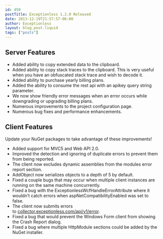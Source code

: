 ```yaml
---
id: 450
postTitle: Exceptionless 1.2.0 Released
date: 2013-12-19T21:57:57-06:00
author: Exceptionless
layout: blog_post.liquid
tags: ["posts"]
---
```

## Server Features

  * Added ability to copy extended data to the clipboard.
  * Added ability to copy stack traces to the clipboard. This is very useful when you have an obfuscated stack trace and wish to decode it.
  * Added ability to purchase yearly billing plans.
  * Added the ability to consume the rest api with an apikey query string parameter.
  * We now show friendly error messages when an error occurs while downgrading or upgrading billing plans.
  * Numerous improvements to the project configuration page.
  * Numerous bug fixes and performance enhancements.

## Client Features

Update your NuGet packages to take advantage of these improvements!

  * Added support for MVC5 and Web API 2.0.
  * Improved the detection and ignoring of duplicate errors to prevent them from being reported.
  * The client now excludes dynamic assemblies from the modules error report section.
  * AddObject now serializes objects to a depth of 5 by default.
  * Fixed a couple bugs that may occur when multiple client instances are running on the same machine concurrently.
  * Fixed a bug with the ExceptionlessWcfHandleErrorAttribute where it wouldn&#8217;t catch errors when aspNetCompatibilityEnabled was set to false.
  * The client now submits errors to [collector.exceptionless.com/api/v1/error](http://collector.exceptionless.com/api/v1/error).
  * Fixed a bug that would prevent the Windows Form client from showing the Crash Report dialog.
  * Fixed a bug where multiple HttpModule sections could be added by the NuGet installer.
